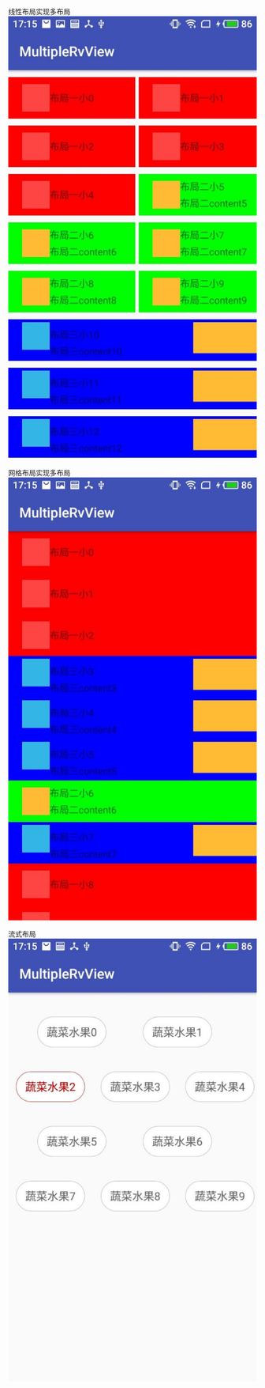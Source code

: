 线性布局实现多布局
![image](https://github.com/ruanguihua/MultipleRvView/blob/master/screenshots/3788F9E0E6E0F336133ECF2690FC1B0E.jpg)

网格布局实现多布局
![image](https://github.com/ruanguihua/MultipleRvView/blob/master/screenshots/96B1293F858357DEC2642A9EE630D252.jpg)

流式布局
![image](https://github.com/ruanguihua/MultipleRvView/blob/master/screenshots/0E7BC8CF9684FFDD2855FBC8BEA8204C.jpg)